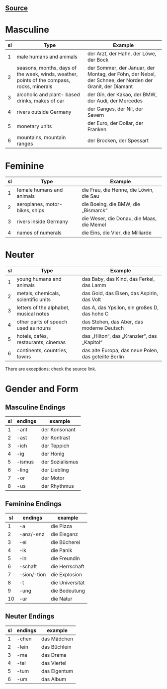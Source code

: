 ## [Source](https://ia801403.us.archive.org/1/items/hammers-german-grammar-and-usage/hammer%27s%20german%20grammar%20and%20usage.pdf)

# Masculine

| sl | Type | Example|
|----|------|--------|
|1|male humans and animals|der Arzt, der Hahn, der Löwe, der Bock|
|2| seasons, months, days of the week, winds, weather, points of the compass, rocks, minerals| der Sommer, der Januar, der Montag, der Föhn, der Nebel, der Schnee, der Norden der Granit, der Diamant  |
|3| alcoholic and plant- based drinks, makes of car | der Gin, der Kakao, der BMW, der Audi, der Mercedes |
|4| rivers outside Germany| der Ganges, der Nil, der Severn |
|5| monetary units | der Euro, der Dollar, der Franken|
|6| mountains, mountain ranges| der Brocken, der Spessart|


# Feminine

| sl | Type | Example|
|----|------|--------|
|1|female humans and animals|die Frau, die Henne, die Löwin, die Sau|
|2 | aeroplanes, motor- bikes, ships| die Boeing, die BMW, die „Bismarck“|
|3| rivers inside Germany| die Weser, die Donau, die Maas, die Memel|
|4| names of numerals | die Eins, die Vier, die Milliarde |


# Neuter

| sl | Type | Example|
|----|------|--------|
|1| young humans and animals| das Baby, das Kind, das Ferkel, das Lamm|
|2| metals, chemicals, scientific units| das Gold, das Eisen, das Aspirin, das Volt|
|3| letters of the alphabet, musical notes| das A, das Ypsilon, ein großes D, das hohe C|
|4| other parts of speech used as nouns| das Stehen, das Aber, das moderne Deutsch|
|5| hotels, cafés, restaurants, cinemas| das „Hilton“, das „Kranzler“, das „Kapitol“|
|6| continents, countries, towns| das alte Europa, das neue Polen, das geteilte Berlin|


There are exceptions;  check the source link.


# Gender and Form

## Masculine Endings

|sl| endings|example|
|--|--------|-------|
|1| -ant| der Konsonant|
|2| -ast| der Kontrast|
|3| -ich| der Teppich|
|4| -ig| der Honig|
|5| -ismus| der Sozialismus|
|6| -ling| der Liebling|
|7| -or | der Motor|
|8| -us| der Rhythmus|


## Feminine Endings

|sl| endings|example|
|--|--------|-------|
|1| -a | die Pizza|
|2| -anz/-enz| die Eleganz|
|3| -ei| die Bücherei|
|4| -ik| die Panik|
|5| -in| die Freundin|
|6| -schaft| die Herrschaft|
|7| -sion/-tion| die Explosion|
|8| -t| die Universität|
|9| -ung| die Bedeutung|
|10| -ur| die Natur|


## Neuter Endings

|sl| endings|example|
|--|--------|-------|
|1| -chen| das Mädchen|
|2| -lein| das Büchlein|
|3| -ma| das Drama|
|4| -tel| das Viertel|
|5| -tum| das Eigentum|
|6| -um| das Album|




















